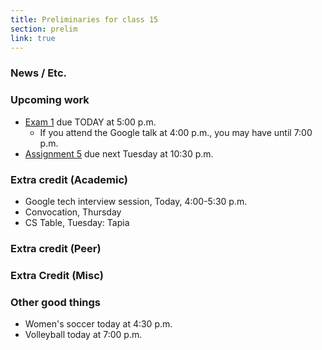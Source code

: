 ```yaml
---
title: Preliminaries for class 15
section: prelim 
link: true
---
```

### News / Etc.

### Upcoming work

* [Exam 1](../exams/exam01) due TODAY at 5:00 p.m.
    * If you attend the Google talk at 4:00 p.m., you may have until
      7:00 p.m.
* [Assignment 5](../assignments/assignment05) due next Tuesday at 10:30 p.m.

### Extra credit (Academic)

* Google tech interview session, Today, 4:00-5:30 p.m.
* Convocation, Thursday
* CS Table, Tuesday: Tapia

### Extra credit (Peer)

### Extra Credit (Misc)

### Other good things

* Women's soccer today at 4:30 p.m.
* Volleyball today at 7:00 p.m.
